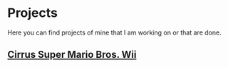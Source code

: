 # Projects

Here you can find projects of mine that I am working on or that are done.

## [Cirrus Super Mario Bros. Wii](https://techmuse8.github.io/Projects/CSMBW/)



